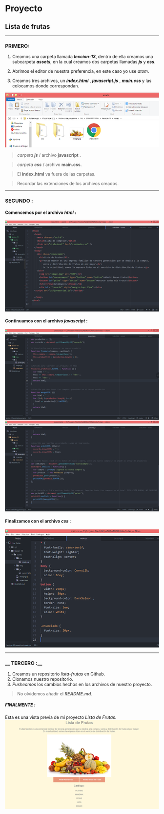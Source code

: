 # __Proyecto__
## __Lista de frutas__
***
### __PRIMERO:__
1) Creamos una carpeta llamada __*leccion-13*__, dentro de ella creamos una subcarpeta __*assets*__, en la cual creamos dos carpetas llamadas __*js*__ y __*css*__.

 2) Abrimos el editor de nuestra preferencia, en este caso yo use *atom*.

 3) Creamos tres archivos, un __*index.html*__ , __*javascript.js*__ , __*main.css*__ y las colocamos donde correspondan.

 ![alt text](https://github.com/KelyKley/lista-frutas/blob/master/leccion-13/assets/img/primero.png)

 > *carpeta __js__* / archivo __javascript__ .

 > *carpeta __css__* / archivo __main.css__.

 > El __index.html__ va fuera de las carpetas.

 > Recordar las extenciones de los archivos creados.

 ***
 ### __SEGUNDO :__
#### __Comencemos por el archivo *html* :__
![alt text](https://github.com/KelyKley/lista-frutas/blob/master/leccion-13/assets/img/indexHTML.png)

#### __Continuamos con el archivo *javascript* :__
![alt text](https://github.com/KelyKley/lista-frutas/blob/master/leccion-13/assets/img/javascriptJS.png)
![alt text](https://github.com/KelyKley/lista-frutas/blob/master/leccion-13/assets/img/javascriptJS2.png)

#### __Finalizamos con el archivo *css* :__
![alt text](https://github.com/KelyKley/lista-frutas/blob/master/leccion-13/assets/img/mainCSS.png)

 ***
 ### __ TERCERO :__
 1) Creamos un repositorio *lista-frutas* en Github.
 2) Clonamos nuestro repositorio.
 3) *Pusheamos* los cambios hechos en los archivos de nuestro proyecto.

 > No olvidemos añadir el __*README.md*__.

##### __FINALMENTE :__
Esta es una vista previa de mi proyecto *Lista de Frutas*.
![alt text](https://github.com/KelyKley/lista-frutas/blob/master/leccion-13/assets/img/finalproyecto.png)
